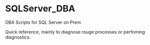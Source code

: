 # SQLServer_DBA
DBA Scripts for SQL Server on Prem

Quick reference, mainly to diagnose rouge processes or perfoming diagnostics.

